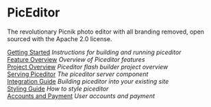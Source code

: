 PicEditor
=========

The revolutionary Picnik photo editor with all branding removed, open sourced with the Apache 2.0 license.

[Getting Started](wiki/Getting-Started) _Instructions for building and running piceditor_  
[Feature Overview](wiki/Feature-Overview) _Overview of Piceditor features_  
[Project Overview](wiki/Project-Overview) _Piceditor flash builder project overview_  
[Serving Piceditor](wiki/Serving-Piceditor) _The piceditor server component_  
[Integration Guide](wiki/Integration-Guide) _Building piceditor into your existing site_  
[Styling Guide](wiki/Styling-Guide) _How to style piceditor_  
[Accounts and Payment](wiki/Accounts-and-Payment) _User accounts and payment_  
